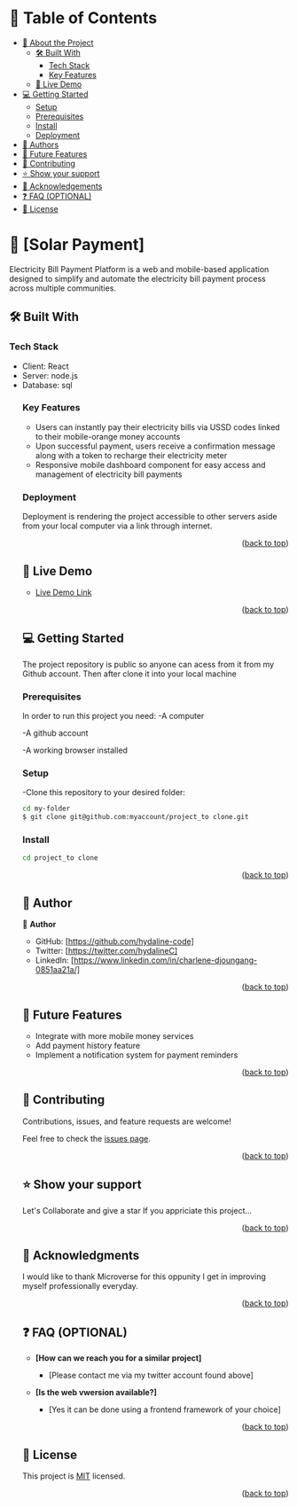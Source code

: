 <a name="readme-top"></a>

<!-- TABLE OF CONTENTS -->

# 📗 Table of Contents

- [📖 About the Project](#about-project)
  - [🛠 Built With](#built-with)
    - [Tech Stack](#tech-stack)
    - [Key Features](#key-features)
  - [🚀 Live Demo](#live-demo)
- [💻 Getting Started](#getting-started)
  - [Setup](#setup)
  - [Prerequisites](#prerequisites)
  - [Install](#install)
  - [Deployment](#triangular_flag_on_post-deployment)
- [👥 Authors](#authors)
- [🔭 Future Features](#future-features)
- [🤝 Contributing](#contributing)
- [⭐️ Show your support](#support)
- [🙏 Acknowledgements](#acknowledgements)
- [❓ FAQ (OPTIONAL)](#faq)
- [📝 License](#license)


<!-- PROJECT DESCRIPTION -->

# 📖 [Solar Payment] <a name="about-project"></a>

Electricity Bill Payment Platform is a web and mobile-based application designed to simplify and automate the electricity bill payment process across multiple communities.



## 🛠 Built With <a name="HTML & CSS"></a>

### Tech Stack <a name="tech-stack">
</a>

<ul>
<li>
Client: React
</li>
<li>
Server: node.js
</li>
<li>
Database: sql
</li>
</u>

<!-- Features -->

### Key Features <a name="key-features"></a>

  * Users can instantly pay their electricity bills via USSD codes linked to their mobile-orange money accounts
   * Upon successful payment, users receive a confirmation message along with a token to recharge their electricity meter
   * Responsive mobile dashboard component for easy access and management of electricity bill payments

 <summary><h3>Deployment</h3></summary>

  <p>Deployment is rendering the project accessible to other servers aside from your local computer via a link through internet.</p>
 
<p align="right">(<a href="#readme-top">back to top</a>)</p>

<!-- LIVE DEMO -->

## 🚀 Live Demo <a name="live-demo"></a>

- [Live Demo Link](https://hydaline-code.github.io/Portfolio_mobilefirst/)

<p align="right">(<a href="#readme-top">back to top</a>)</p>
  

<!-- GETTING STARTED -->

## 💻 Getting Started <a name="getting-started"></a>

 The project repository is public so anyone can acess from it from my Github account.
Then after clone it into your local machine

### Prerequisites

In order to run this project you need:
-A computer

-A github account 

-A working browser installed

### Setup
-Clone this repository to your desired folder:

   ```sh
  cd my-folder
$ git clone git@github.com:myaccount/project_to clone.git
```
### Install

   ```sh
  cd project_to clone
  
 ```

<p align="right">(<a href="#readme-top">back to top</a>)</p>

<!-- AUTHORS -->

## 👥 Author <a name="authors"></a>

👤 **Author**

- GitHub: [https://github.com/hydaline-code]
- Twitter: [https://twitter.com/hydalineC]
- LinkedIn: [https://www.linkedin.com/in/charlene-djoungang-0851aa21a/]

<p align="right">(<a href="#readme-top">back to top</a>)</p>

<!-- FUTURE FEATURES -->

## 🔭 Future Features <a name="future-features"></a>

* Integrate with more mobile money services
* Add payment history feature
* Implement a notification system for payment reminders



<p align="right">(<a href="#readme-top">back to top</a>)</p>

<!-- CONTRIBUTING -->
## 🤝 Contributing <a name="contributing"></a>

Contributions, issues, and feature requests are welcome!

Feel free to check the [issues page](../../issues/).

<p align="right">(<a href="#readme-top">back to top</a>)</p>

<!-- SUPPORT -->
## ⭐️ Show your support <a name="support"></a>

 Let's Collaborate and give a star
      If you appriciate this project...

<p align="right">(<a href="#readme-top">back to top</a>)</p>

<!-- ACKNOWLEDGEMENTS -->

## 🙏 Acknowledgments <a name="acknowledgements"></a>

I would like to thank Microverse for this oppunity I get in improving myself professionally everyday.

<p align="right">(<a href="#readme-top">back to top</a>)</p>



<!-- FAQ (optional) -->

## ❓ FAQ (OPTIONAL) <a name="faq"></a>

- **[How can we reach you for a similar project]**

  - [Please contact me via my twitter account found above]

- **[Is the web vwersion available?]**

  - [Yes it can be done using a frontend framework of your choice]


<p align="right">(<a href="#readme-top">back to top</a>)</p>


<!-- LICENSE -->

## 📝 License <a name="license"></a>

This project is [MIT](./LICENSE) licensed.

<p align="right">(<a href="#readme-top">back to top</a>)</p>

<a name="readme-top"></a>

